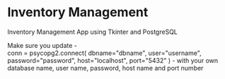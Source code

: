 # Inventory Management

Inventory Management App using Tkinter and PostgreSQL

Make sure you update -  
conn = psycopg2.connect(
            dbname="dbname",
            user="username",
            password="password",
            host="localhost",
            port="5432"
        ) - 
with your own database name, user name, password, host name and port number

